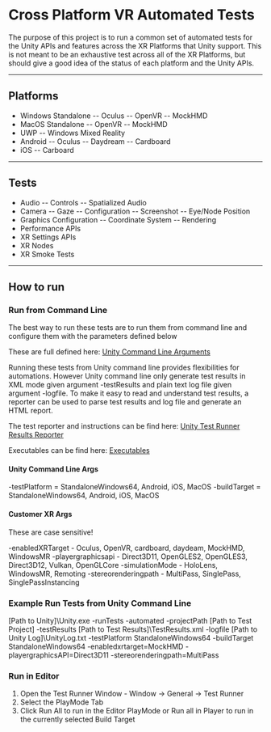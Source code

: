 # Cross Platform VR Automated Tests

The purpose of this project is to run a common set of automated tests for the Unity APIs and features across the XR Platforms that Unity support.  This is not meant to be an exhaustive test across all of the XR Platforms, but should give a good idea of the status of each platform and the Unity APIs.
***
## Platforms

- Windows Standalone
-- Oculus
-- OpenVR
-- MockHMD
- MacOS Standalone
-- OpenVR
-- MockHMD
- UWP
-- Windows Mixed Reality
- Android
-- Oculus
-- Daydream
-- Cardboard
- iOS
-- Carboard
***
## Tests

- Audio
-- Controls
-- Spatialized Audio
- Camera
-- Gaze
-- Configuration
-- Screenshot
-- Eye/Node Position
- Graphics Configuration
-- Coordinate System
-- Rendering
- Performance APIs
- XR Settings APIs
- XR Nodes
- XR Smoke Tests
***
## How to run

### Run from Command Line
The best way to run these tests are to run them from command line and configure them with the parameters defined below

These are full defined here:
[Unity Command Line Arguments](https://docs.unity3d.com/Manual/CommandLineArguments.html)

Running these tests from Unity command line provides flexibilities for automations. However Unity command line only generate test results in XML mode given argument -testResults and plain text log file given argument -logfile. To make it easy to read and understand test results, a reporter can be used to parse test results and log file and generate an HTML report. 

The test reporter and instructions can be find here:
[Unity Test Runner Results Reporter](https://github.cds.internal.unity3d.com/unity/UnityTestRunnerResultsReporter)

Executables can be find here:
[Executables](https://github.cds.internal.unity3d.com/unity/xr.testresultreporters)

#### Unity Command Line Args
-testPlatform = StandaloneWindows64, Android, iOS, MacOS
-buildTarget = StandaloneWindows64, Android, iOS, MacOS

#### Customer XR Args
These are case sensitive!

-enabledXRTarget - Oculus, OpenVR, cardboard, daydeam, MockHMD, WindowsMR
-playergraphicsapi - Direct3D11, OpenGLES2, OpenGLES3, Direct3D12, Vulkan, OpenGLCore
-simulationMode - HoloLens, WindowsMR, Remoting
-stereorenderingpath - MultiPass, SinglePass, SinglePassInstancing

### Example Run Tests from Unity Command Line
[Path to Unity]\Unity.exe -runTests -automated -projectPath [Path to Test Project] -testResults [Path to Test Results]\TestResults.xml -logfile [Path to Unity Log]\UnityLog.txt -testPlatform StandaloneWindows64 -buildTarget StandaloneWindows64 -enabledxrtarget=MockHMD -playergraphicsAPI=Direct3D11 -stereorenderingpath=MultiPass

### Run in Editor
1. Open the Test Runner Window - Window -> General -> Test Runner
2. Select the PlayMode Tab
3. Click Run All to run in the Editor PlayMode or Run all in Player to run in the currently selected Build Target



